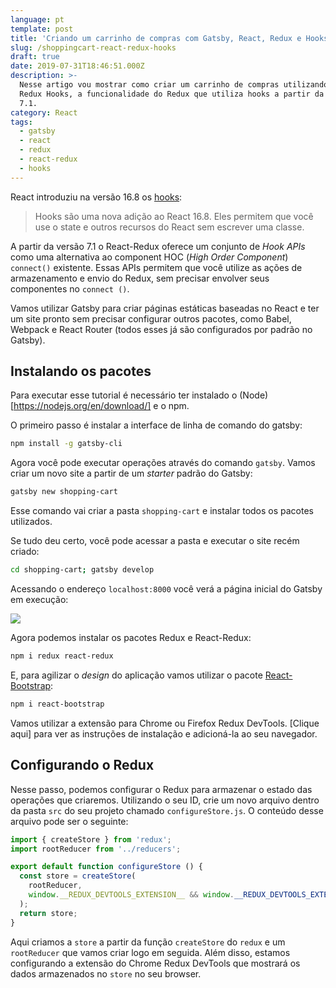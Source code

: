 ```yaml
---
language: pt
template: post
title: 'Criando um carrinho de compras com Gatsby, React, Redux e Hooks'
slug: /shoppingcart-react-redux-hooks
draft: true
date: 2019-07-31T18:46:51.000Z
description: >-
  Nesse artigo vou mostrar como criar um carrinho de compras utilizando React e
  Redux Hooks, a funcionalidade do Redux que utiliza hooks a partir da versão
  7.1.
category: React
tags:
  - gatsby
  - react
  - redux
  - react-redux
  - hooks
---
```

React introduziu na versão 16.8 os [hooks](https://pt-br.reactjs.org/docs/hooks-intro.html):

> Hooks são uma nova adição ao React 16.8. Eles permitem que você use o state e outros recursos do React sem escrever uma classe.

A partir da versão 7.1 o React-Redux oferece um conjunto de _Hook APIs_ como uma alternativa ao component HOC (_High Order Component_) `connect()` existente. Essas APIs permitem que você utilize as ações de armazenamento e envio do Redux, sem precisar envolver seus componentes no `connect ()`.

Vamos utilizar Gatsby para criar páginas estáticas baseadas no React e ter um site pronto sem precisar configurar outros pacotes, como Babel, Webpack e React Router (todos esses já são configurados por padrão no Gatsby).

## Instalando os pacotes

Para executar esse tutorial é necessário ter instalado o (Node)\[https://nodejs.org/en/download/] e o npm.

O primeiro passo é instalar a interface de linha de comando do gatsby:

```sh
npm install -g gatsby-cli
```

Agora você pode executar operações através do comando `gatsby`. Vamos criar um novo site a partir de um _starter_ padrão do Gatsby:

```sh
gatsby new shopping-cart
```

Esse comando vai criar a pasta `shopping-cart` e instalar todos os pacotes utilizados.

Se tudo deu certo, você pode acessar a pasta e executar o site recém criado:

```sh
cd shopping-cart; gatsby develop
```

Acessando o endereço `localhost:8000` você verá a página inicial do Gatsby em execução:

![](/media/screen-shot-2019-07-31-at-16.56.34.png)

Agora podemos instalar os pacotes Redux e React-Redux:

```sh
npm i redux react-redux
```

E, para agilizar o *design* do aplicação vamos utilizar o pacote [React-Bootstrap](https://react-bootstrap.github.io/):

```sh
npm i react-bootstrap
```

Vamos utilizar a extensão para Chrome ou Firefox Redux DevTools. [Clique aqui] para ver as instruções de instalação e adicioná-la ao seu navegador.

## Configurando o Redux

Nesse passo, podemos configurar o Redux para armazenar o estado das operações que criaremos. Utilizando o seu ID, crie um novo arquivo dentro da pasta `src` do seu projeto chamado `configureStore.js`. O conteúdo desse arquivo pode ser o seguinte:

```jsx
import { createStore } from 'redux';
import rootReducer from '../reducers';

export default function configureStore () {
  const store = createStore(
    rootReducer,
    window.__REDUX_DEVTOOLS_EXTENSION__ && window.__REDUX_DEVTOOLS_EXTENSION__()
  );
  return store;
}
```

Aqui criamos a `store` a partir da função `createStore` do `redux` e um `rootReducer` que vamos criar logo em seguida. Além disso, estamos configurando a extensão do Chrome Redux DevTools que mostrará os dados armazenados no `store` no seu browser.



